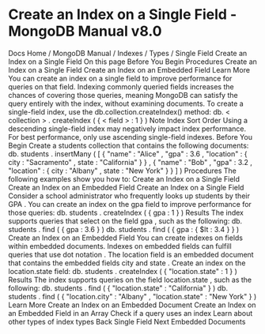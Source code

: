 # Create an Index on a Single Field - MongoDB Manual v8.0


Docs Home / MongoDB Manual / Indexes / Types / Single Field Create an Index on a Single Field On this page Before You Begin Procedures Create an Index on a Single Field Create an Index on an Embedded Field Learn More You can create an index on a single field to improve performance for
queries on that field. Indexing commonly queried fields increases the
chances of covering those queries,
meaning MongoDB can satisfy the query entirely with the index,
without examining documents. To create a single-field index, use the db.collection.createIndex() method: db. < collection > . createIndex ( { < field > : 1 } ) Note Index Sort Order Using a descending single-field index may negatively impact index
performance. For best performance, only use ascending single-field
indexes. Before You Begin Create a students collection that contains the following documents: db. students . insertMany ( [ { "name" : "Alice" , "gpa" : 3.6 , "location" : { city : "Sacramento" , state : "California" } } , { "name" : "Bob" , "gpa" : 3.2 , "location" : { city : "Albany" , state : "New York" } } ] ) Procedures The following examples show you how to: Create an Index on a Single Field Create an Index on an Embedded Field Create an Index on a Single Field Consider a school administrator who frequently looks up students by
their GPA . You can create an index on the gpa field to improve performance for those queries: db. students . createIndex ( { gpa : 1 } ) Results The index supports queries that select on the field gpa , such as the
following: db. students . find ( { gpa : 3.6 } ) db. students . find ( { gpa : { $lt : 3.4 } } ) Create an Index on an Embedded Field You can create indexes on fields within embedded documents. Indexes on
embedded fields can fulfill queries that use dot notation . The location field is an embedded document that contains the
embedded fields city and state . Create an index on the location.state field: db. students . createIndex ( { "location.state" : 1 } ) Results The index supports queries on the field location.state , such as the
following: db. students . find ( { "location.state" : "California" } ) db. students . find ( { "location.city" : "Albany" , "location.state" : "New York" } ) Learn More Create an Index on an Embedded Document Create an Index on an Embedded Field in an Array Check if a query uses an index Learn about other types of index types Back Single Field Next Embedded Documents
